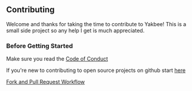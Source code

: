 ## Contributing


Welcome and thanks for taking the time to contribute to Yakbee! This is a small side project so any 
help I get is much appreciated.

### Before Getting Started

Make sure you read the [Code of Conduct]()

If you're new to contributing to open source projects on github start [here](https://www.dataschool.io/how-to-contribute-on-github/)

[Fork and Pull Request Workflow](https://github.com/susam/gitpr)